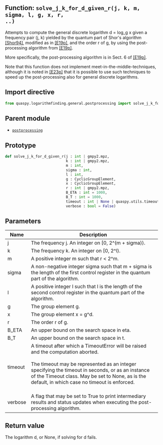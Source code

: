 ## Function: <code>solve\_j\_k\_for\_d\_given\_r(j, k, m, sigma, l, g, x, r, ..)</code>
Attempts to compute the general discrete logarithm d = log_g x given a frequency pair (j, k) yielded by the quantum part of Shor's algorithm [[Shor94]](https://doi.org/10.1109/SFCS.1994.365700), modified as in [[E19p]](https://doi.org/10.48550/arXiv.1905.09084), and the order r of g, by using the post-processing algorithm from [[E19p]](https://doi.org/10.48550/arXiv.1905.09084).

More specifically, the post-processing algorithm is in Sect. 6 of [[E19p]](https://doi.org/10.48550/arXiv.1905.09084).

Note that this function does not implement meet-in-the-middle-techniques, although it is noted in [[E23p]](https://doi.org/10.48550/arXiv.2309.01754) that it is possible to use such techniques to speed up the post-processing also for general discrete logarithms.

## Import directive
```python
from quaspy.logarithmfinding.general.postprocessing import solve_j_k_for_d_given_r
```

## Parent module
- [<code>postprocessing</code>](README.md)

## Prototype
```python
def solve_j_k_for_d_given_r(j : int | gmpy2.mpz,
                            k : int | gmpy2.mpz,
                            m : int,
                            sigma : int,
                            l : int,
                            g : CyclicGroupElement,
                            x : CyclicGroupElement,
                            r : int | gmpy2.mpz,
                            B_ETA : int = 1000,
                            B_T : int = 1000,
                            timeout : int | None | quaspy.utils.timeout.Timeout = None,
                            verbose : bool = False)
```

## Parameters
| <b>Name</b> | <b>Description</b> |
| ----------- | ------------------ |
| j | The frequency j. An integer on [0, 2^(m + sigma)). |
| k | The frequency k. An integer on [0, 2^l). |
| m | A positive integer m such that r < 2^m. |
| sigma | A non-negative integer sigma such that m + sigma is the length of the first control register in the quantum part of the algorithm. |
| l | A positive integer l such that l is the length of the second control register in the quantum part of the algorithm. |
| g | The group element g. |
| x | The group element x = g^d. |
| r | The order r of g. |
| B_ETA | An upper bound on the search space in eta. |
| B_T | An upper bound on the search space in t. |
| timeout | A timeout after which a TimeoutError will be raised and the computation aborted.<br><br>The timeout may be represented as an integer specifying the timeout in seconds, or as an instance of the Timeout class. May be set to None, as is the default, in which case no timeout is enforced.<br><br> |
| verbose | A flag that may be set to True to print intermediary results and status updates when executing the post-processing algorithm. |

## Return value
The logarithm d, or None, if solving for d fails.

